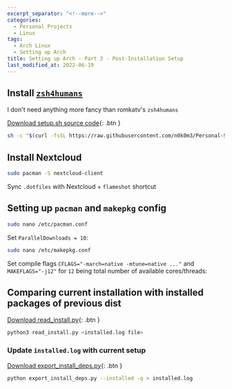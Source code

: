 ```yaml
---
excerpt_separator: "<!--more-->"
categories:
  - Personal Projects
  - Linux
tags:
  - Arch Linux
  - Setting up Arch
title: Setting up Arch - Part 3 - Post-Installation Setup
last_modified_at: 2022-06-19
---
```


## Install [`zsh4humans`](https://github.com/romkatv/zsh4humans)

I don't need anything more fancy than romkatv's `zsh4humans`

[Download setup.sh source code](setup.sh){: .btn }

```sh
sh -c "$(curl -fsSL https://raw.githubusercontent.com/n0k0m3/Personal-Setup/main/Setting_up_Arch/setup.sh)"
```

## Install Nextcloud

```sh
sudo pacman -S nextcloud-client
```

Sync `.dotfiles` with Nextcloud + `flameshot` shortcut

## Setting up `pacman` and `makepkg` config

```sh
sudo nano /etc/pacman.conf
```

Set `ParallelDownloads = 10`:

```sh
sudo nano /etc/makepkg.conf
```

Set compile flags `CFLAGS="-march=native -mtune=native ..."` and `MAKEFLAGS="-j12"` for `12` being total number of available cores/threads:

## Comparing current installation with installed packages of previous dist

[Download read_install.py](read_install.py){: .btn }

```sh
python3 read_install.py <installed.log file>
```

### Update `installed.log` with current setup

[Download export_install_deps.py](export_install_deps.py){: .btn }

```sh
python export_install_deps.py --installed -q > installed.log
```